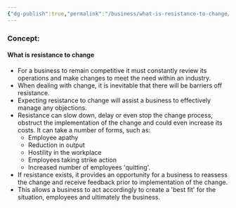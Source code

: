 ```yaml
---
{"dg-publish":true,"permalink":"/business/what-is-resistance-to-change/"}
---
```


### Concept:
#### What is resistance to change
- For a business to remain competitive it must constantly review its operations and make changes to meet the need within an industry. 
- When dealing with change, it is inevitable that there will be barriers off resistance.
- Expecting resistance to change will assist a business to effectively manage any objections.
- Resistance can slow down, delay or even stop the change process, obstruct the implementation of the change and could even increase its costs. It can take a number of forms, such as:
	- Employee apathy
	- Reduction in output
	- Hostility in the workplace
	- Employees taking strike action
	- Increased number of employees 'quitting'.
- If resistance exists, it provides an opportunity for a business to reassess the change and receive feedback prior to implementation of the change.
- This allows a business to act accordingly to create a 'best fit' for the situation, employees and ultimately the business.